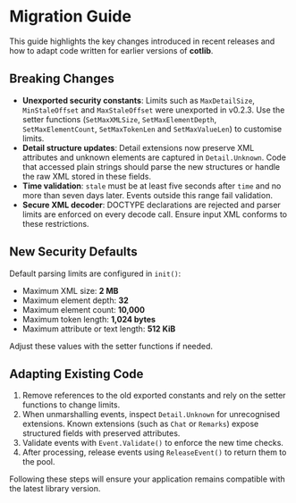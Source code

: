 # Migration Guide

This guide highlights the key changes introduced in recent releases and how to adapt code written for earlier versions of **cotlib**.

## Breaking Changes

- **Unexported security constants**: Limits such as `MaxDetailSize`, `MinStaleOffset` and `MaxStaleOffset` were unexported in v0.2.3. Use the setter functions (`SetMaxXMLSize`, `SetMaxElementDepth`, `SetMaxElementCount`, `SetMaxTokenLen` and `SetMaxValueLen`) to customise limits.
- **Detail structure updates**: Detail extensions now preserve XML attributes and unknown elements are captured in `Detail.Unknown`. Code that accessed plain strings should parse the new structures or handle the raw XML stored in these fields.
- **Time validation**: `stale` must be at least five seconds after `time` and no more than seven days later. Events outside this range fail validation.
- **Secure XML decoder**: DOCTYPE declarations are rejected and parser limits are enforced on every decode call. Ensure input XML conforms to these restrictions.

## New Security Defaults

Default parsing limits are configured in `init()`:

- Maximum XML size: **2 MB**
- Maximum element depth: **32**
- Maximum element count: **10,000**
- Maximum token length: **1,024 bytes**
- Maximum attribute or text length: **512 KiB**

Adjust these values with the setter functions if needed.

## Adapting Existing Code

1. Remove references to the old exported constants and rely on the setter functions to change limits.
2. When unmarshalling events, inspect `Detail.Unknown` for unrecognised extensions. Known extensions (such as `Chat` or `Remarks`) expose structured fields with preserved attributes.
3. Validate events with `Event.Validate()` to enforce the new time checks.
4. After processing, release events using `ReleaseEvent()` to return them to the pool.

Following these steps will ensure your application remains compatible with the latest library version.
